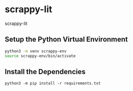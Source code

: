 # scrappy-lit
scrappy-lit

## Setup the Python Virtual Environment

```sh
python3 -m venv scrappy-env
source scrappy-env/bin/activate
```

## Install the Dependencies
```
python3 -m pip install -r requirements.txt
```
